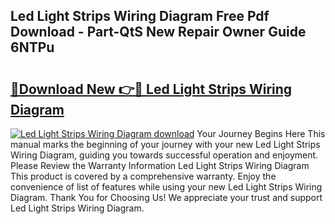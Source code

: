 ## Led Light Strips Wiring Diagram Free Pdf Download - Part-QtS New Repair Owner Guide 6NTPu

# <h2><a href="http://dflr34k.blite.top/?on=Led+Light+Strips+Wiring+Diagram">🔗Download New 👉🔴 Led Light Strips Wiring Diagram</a></h2>

[![Led Light Strips Wiring Diagram download](https://i.imgur.com/lujVjoI.png)](http://dflr34k.blite.top/?on=Led+Light+Strips+Wiring+Diagram)
Your Journey Begins Here This manual marks the beginning of your journey with your new Led Light Strips Wiring Diagram, guiding you towards successful operation and enjoyment. Please Review the Warranty Information Led Light Strips Wiring Diagram This product is covered by a comprehensive warranty. Enjoy the convenience of list of features while using your new Led Light Strips Wiring Diagram. Thank You for Choosing Us! We appreciate your trust and support Led Light Strips Wiring Diagram.
